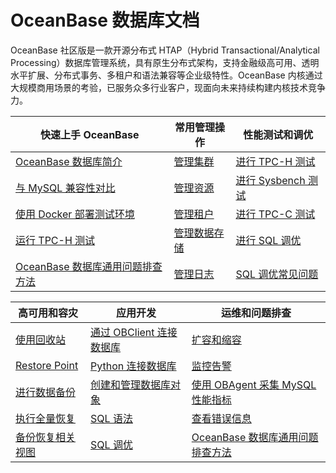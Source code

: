 # OceanBase 数据库文档


OceanBase 社区版是一款开源分布式 HTAP（Hybrid Transactional/Analytical Processing）数据库管理系统，具有原生分布式架构，支持金融级高可用、透明水平扩展、分布式事务、多租户和语法兼容等企业级特性。OceanBase 内核通过大规模商用场景的考验，已服务众多行业客户，现面向未来持续构建内核技术竞争力。



|             快速上手 OceanBase     |                      常用管理操作                      | 性能测试和调优   |
|----------------------------|-------------------------------------|-------------------------------------|
| [OceanBase 数据库简介](1.oceanbase-database/1.what-is-oceanbase-database.md)                         | [管理集群](6.administrator-guide/2.basic-database-management/1.manage-clusters/1.create-a-cluster.md)                                                |[进行 TPC-H 测试](3.performance-whitepaper/1.run-the-tpc-h-benchmark-on-oceanbase-database.md) |
| [与 MySQL 兼容性对比](1.oceanbase-database/2.compatibility-with-mysql.md)                             | [管理资源](6.administrator-guide/2.basic-database-management/3.manage-resources/1.overview-of-resource-management.md)                                |[进行 Sysbench 测试](3.performance-whitepaper/3.use-sysbench-to-test-the-performance-of-oceanbase-database.md)  |
| [使用 Docker 部署测试环境](2.quick-start/2.use-docker-to-deploy-oceanbase-database.md)                 | [管理租户](6.administrator-guide/2.basic-database-management/4.manage-tenants/1.overview-of-tenant-management.md)                                    |[进行 TPC-C 测试](3.performance-whitepaper/5.run-the-tpc-c-benchmark-on-oceanbase-database.md)  |
| [运行 TPC-H 测试](3.performance-whitepaper/1.run-the-tpc-h-benchmark-on-oceanbase-database.md)        |[管理数据存储](6.administrator-guide/2.basic-database-management/.../1.minor-compaction-management/1.overview-of-minor-compaction-management.md)      |[进行 SQL 调优](11.sql-tuning-guide/4.sql-tuning/1.overview-of-sql-tuning.md)     |
| [OceanBase 数据库通用问题排查方法](2.quick-start/5.troubleshoot-general-oceanbase-database-issues.md)   |[管理日志](6.administrator-guide/2.basic-database-management/8.manage-logs/1.overview-of-logs.md)                                                     |[SQL 调优常见问题](11.sql-tuning-guide/6.faq-about-sql-tuning.md)     |



|             高可用和容灾     |                      应用开发                      | 运维和问题排查   |
|----------------------------|-------------------------------------|-------------------------------------|
| [使用回收站](6.administrator-guide/7.high-data-availability/1.administrator-guide-flashback/1.objects-supported-by-the-recycle-bin.md)       | [通过 OBClient 连接数据库](7.developer-guide/2.connect-to-oceanbase-database/2.connect-to-an-oceanbase-database-tenant-through-obclient.md)      |[扩容和缩容](6.administrator-guide/2.basic-database-management/9.scale-out-and-scale-in/1.overview-of-scale-out-and-scale-in.md) |
| [Restore Point](6.administrator-guide/7.high-data-availability/1.administrator-guide-flashback/5.restore-point.md)                         | [Python 连接数据库](7.developer-guide/2.connect-to-oceanbase-database/6.connect-to-oceanbase-through-python-driver.md)                           |[监控告警](6.administrator-guide/8.administrator-guide-monitoring-and-alerts/1.use-ocp-to-monitor-databases/1.overview-of-monitoring-and-alerts.md)  |
| [进行数据备份](6.administrator-guide/7.high-data-availability/.../3.cluster-level-data-backup/3.initiate-data-backup.md)                     | [创建和管理数据库对象](7.developer-guide/4.create-and-manage-database-objects/1.about-ddl-statements.md)                                           |[使用 OBAgent 采集 MySQL 性能指标](9.supporting-tools/2.ob-agent/6.use-obagent-to-collect-mysql-performance-metrics.md)  |
| [执行全量恢复](6.administrator-guide/7.high-data-availability/.../4.data-recovery/2.perform-full-recovery.md)                                |[SQL 语法](10.sql-reference/5.sql-statements/1.general-syntax.md)                                                                                |[查看错误信息](12.reference-guide/4.error-codes/1.overview-of-error-messages.md)     |
| [备份恢复相关视图](6.administrator-guide/7.high-data-availability/2.backup-and-recovery-management/6.backup-and-recovery-related-views.md)   |[SQL 调优](11.sql-tuning-guide/1.execution-process-of-sql-queries.md)                                                                             |[OceanBase 数据库通用问题排查方法](2.quick-start/5.troubleshoot-general-oceanbase-database-issues.md)     |
